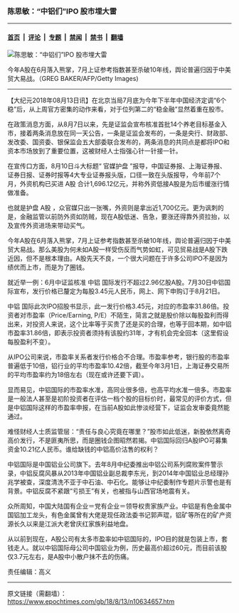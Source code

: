 ### 陈思敏：“中铝们”IPO 股市埋大雷

---

#### [首页](../../../..?n10634657) &nbsp;|&nbsp; [评论](../../../../../epoch-comment?n10634657) &nbsp;|&nbsp; [专题](../../../../../epoch-special?n10634657) &nbsp;|&nbsp; [禁闻](../../../../../epoch-news?n10634657) &nbsp;|&nbsp; [禁书](../../../../../books?n10634657) &nbsp;|&nbsp; [翻墙](https://github.com/gfw-breaker/nogfw/blob/master/README.md?n10634657)


<div><img alt="陈思敏：“中铝们”IPO 股市埋大雷" class="attachment-djy_600_400 size-djy_600_400 wp-post-image" src="https://i.epochtimes.com/assets/uploads/2018/08/1507110934561649-600x400.jpg"/>
<div class="caption">
 <p>
  今年A股在6月落入熊掌，7月上证参考指数甚至杀破10年线，舆论普遍归因于中美贸大易战。（GREG BAKER/AFP/Getty Images)
 </p>
</div></div><hr/><div class="post_content" id="artbody" itemprop="articleBody">
 <!-- article content begin -->
 <p>
  【大纪元2018年08月13日讯】在北京当局7月底为今年下半年中国经济定调“6个稳”后，从上周官方密集的动作来看，对于位列第二的“稳金融”显然着重在股市。
 </p>
 <div class="message-row">
  <div class="message">
   <p>
    在政策消息方面，从8月7日以来，先是证监会宣布核准首批14个养老目标基金入市，接着两条消息放在同一天公告，一条是证监会发布的，一条是央行、财政部、发改委、国资委、银保监会五大部委联合发布的，两条消息的共同点是都将IPO和资本市场放到了重要位置，这被财经人士指强心针一针接一针。
   </p>
   <p>
    在宣传口方面，8月10日斗大标题“
    <ok href="https://www.epochtimes.com/gb/tag/%E5%AE%98%E5%AA%92%E6%8A%A4%E7%9B%98.html">
     官媒护盘
    </ok>
    ”报导，中国证券报、上海证券报、证券日报、证券时报等4大专业证券报头版，口径一致在头版报导，今年前7个月，外资机构已买进
    <ok href="https://www.epochtimes.com/gb/tag/a%E8%82%A1.html">
     A股
    </ok>
    合计1,696.12亿元，并称外资低接A股是为后市缓涨行情做准备。
   </p>
   <p>
    也就是护盘
    <ok href="https://www.epochtimes.com/gb/tag/a%E8%82%A1.html">
     A股
    </ok>
    ，众官媒只出一张嘴，外资则是拿出近1,700亿元。更为讽刺的是，金融监管以前防外资如防贼，现在A股低迷、告急，要涨还得靠外资拉抬，以及宣传外资进场来带动买气。
   </p>
   <p>
    今年A股在6月落入熊掌，7月上证参考指数甚至杀破10年线，舆论普遍归因于中美贸大易战。那么美股为何未如A股一样受伤反而气势如虹，可见贸易战是A股下跌近因，但不是根本理由。A股先天不良，一个很大问题在于许多公司IPO不是因为绩优而上市，而是为了圈钱。
   </p>
   <p>
    就近举一例：6月中证监核准
    <ok href="https://www.epochtimes.com/gb/tag/%E4%B8%AD%E9%93%9D.html">
     中铝
    </ok>
    国际发行不超过2.96亿股A股。7月30日中铝国际宣布，发行价格已釐定为每股3.45元人民币，网上、网下申购订于8月21日。
   </p>
   <p>
    <ok href="https://www.epochtimes.com/gb/tag/%E4%B8%AD%E9%93%9D.html">
     中铝
    </ok>
    国际此次IPO招股书显示，此一发行价格3.45元，对应的市盈率31.86倍。投资者对市盈率（Price/Earning, P/E）不陌生，简言之就是股价除以每股盈利而得出来，对投资人来说，这个比率等于买贵了还是买的合理，也等于回本期，如中铝市盈率31.86倍，即表示投资者须持有该股约31年，才有机会完全回本（这里假设每股盈利不变）。
   </p>
   <p>
    从IPO公司来说，市盈率关系者发行价格合不合理。市盈率参考，银行股的市盈率普遍低于10倍，铝行业的平均市盈率10.42倍，截至今年3月1日，上海证券交易所的平均市盈率约为18倍左右（现在或许还要下调）。
   </p>
   <p>
    显而易见，中铝国际的市盈率水准，高同业很多倍，也高平均水准一倍多。市盈率是一般法人甚至是初阶投资者在评估一档个股的目标价时，最常见的评价方式，但是中铝国际这样的市盈率申报，在当前A股如此惨淡经营下，证监会发审委竟然能通过。
   </p>
   <p>
    难怪财经人士质监管层：“责任与良心究竟在哪里？”股市如此低迷，新股依然离奇高价发行，不是匪夷所思，而是圈钱企图昭然若揭。中铝国际回归A股IPO可募集资金10.21亿人民币。谁给缺钱的中铝高价沽售的权利？
   </p>
   <p>
    中铝国际是中国铝业公司旗下。去年8月中纪委推出中铝公司系列腐败案件警示录，中铝反腐风暴从2013年中国铝业副总裁李东光，到2014年中国铝业总经理孙兆学被查，深度清洗不亚于中石油、中石化。能够让中纪委制作专题片示警也是有背景。中铝反腐不紧跟“亏损王”有关，也被指与山西官场地震有关。
   </p>
   <p>
    众所周知，中国大陆国有企业＝党有企业＝领导权贵家族产业。中铝是有色金属中国铝加工龙头，有色金属曾有大佬是现任政法委书记郭声琨，铝矿等所在的矿产资源长久以来是江派大老曾庆红家族利益地盘。
   </p>
   <p>
    从以前到现在，A股公司有太多市盈率如中铝国际的，IPO目的就是包装上市，套钱走人。就以中铝国际母公司中国铝业为例，历史最高价超过60元，而目前该股仅3.7元左右，是A股中小散户抹不去的伤痛。
   </p>
  </div>
  <p>
   责任编辑：高义
  </p>
 </div>
 <!-- article content end -->
 <div id="below_article_ad">
 </div>
</div>


---

原文链接（需翻墙）：https://www.epochtimes.com/gb/18/8/13/n10634657.htm